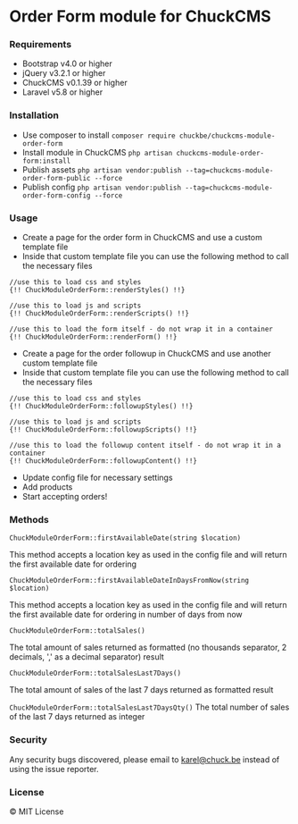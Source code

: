 # Order Form module for ChuckCMS 

### Requirements 

- Bootstrap v4.0 or higher
- jQuery v3.2.1 or higher
- ChuckCMS v0.1.39 or higher
- Laravel v5.8 or higher

### Installation

- Use composer to install
``` composer require chuckbe/chuckcms-module-order-form ```
- Install module in ChuckCMS
``` php artisan chuckcms-module-order-form:install ```
- Publish assets
``` php artisan vendor:publish --tag=chuckcms-module-order-form-public --force ```
- Publish config
``` php artisan vendor:publish --tag=chuckcms-module-order-form-config --force ```

### Usage

- Create a page for the order form in ChuckCMS and use a custom template file
- Inside that custom template file you can use the following method to call the necessary files
``` 
//use this to load css and styles
{!! ChuckModuleOrderForm::renderStyles() !!}

//use this to load js and scripts
{!! ChuckModuleOrderForm::renderScripts() !!}

//use this to load the form itself - do not wrap it in a container
{!! ChuckModuleOrderForm::renderForm() !!}
```
- Create a page for the order followup in ChuckCMS and use another custom template file
- Inside that custom template file you can use the following method to call the necessary files
``` 
//use this to load css and styles
{!! ChuckModuleOrderForm::followupStyles() !!}

//use this to load js and scripts
{!! ChuckModuleOrderForm::followupScripts() !!}

//use this to load the followup content itself - do not wrap it in a container
{!! ChuckModuleOrderForm::followupContent() !!}
```
- Update config file for necessary settings
- Add products
- Start accepting orders!

### Methods

``` ChuckModuleOrderForm::firstAvailableDate(string $location) ```

This method accepts a location key as used in the config file and will return the first available date for ordering

``` ChuckModuleOrderForm::firstAvailableDateInDaysFromNow(string $location) ```

This method accepts a location key as used in the config file and will return the first available date for ordering in number of days from now

``` ChuckModuleOrderForm::totalSales() ```

The total amount of sales returned as formatted (no thousands separator, 2 decimals, ',' as a decimal separator) result

``` ChuckModuleOrderForm::totalSalesLast7Days() ```

The total amount of sales of the last 7 days returned as formatted result

``` ChuckModuleOrderForm::totalSalesLast7DaysQty() ```
The total number of sales of the last 7 days returned as integer

### Security 

Any security bugs discovered, please email to karel@chuck.be instead of using the issue reporter.

### License

© MIT License